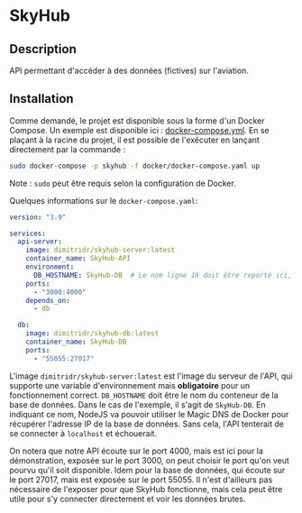 # SkyHub
## Description
API permettant d'accéder à des données (fictives) sur l'aviation.
## Installation

Comme demandé, le projet est disponible sous la forme d'un Docker Compose.
Un exemple est disponible ici : [docker-compose.yml](docker/docker-compose.yaml).
En se plaçant à la racine du projet, il est possible de l'exécuter en lançant directement par la commande :

```bash
sudo docker-compose -p skyhub -f docker/docker-compose.yaml up
```

Note : `sudo` peut être requis selon la configuration de Docker.

Quelques informations sur le `docker-compose.yaml`:

```yaml
version: "3.9"

services:
  api-server:
    image: dimitridr/skyhub-server:latest
    container_name: SkyHub-API
    environment:
      DB_HOSTNAME: SkyHub-DB  # Le nom ligne 16 doit être reporté ici, autrement notre conteneur ne sait pas l'adresse IP de notre base de données
    ports:
      - "3000:4000"
    depends_on:
      - db

  db:
    image: dimitridr/skyhub-db:latest
    container_name: SkyHub-DB
    ports:
      - "55055:27017"
```

L'image `dimitridr/skyhub-server:latest` est l'image du serveur de l'API, qui supporte une variable d'environnement mais
**obligatoire** pour un fonctionnement correct. `DB_HOSTNAME` doit être le nom du conteneur de la base de données. Dans le
cas de l'exemple, il s'agit de `SkyHub-DB`. En indiquant ce nom, NodeJS va pouvoir utiliser le Magic DNS de Docker pour
récupérer l'adresse IP de la base de données. Sans cela, l'API tenterait de se connecter à `localhost` et échouerait.

On notera que notre API écoute sur le port 4000, mais est ici pour la démonstration, exposée sur le port 3000, on peut
choisir le port qu'on veut pourvu qu'il soit disponible. Idem pour la base de données, qui écoute sur le port 27017,
mais
est exposée sur le port 55055. Il n'est d'ailleurs pas nécessaire de l'exposer pour que SkyHub fonctionne, mais cela
peut être utile pour s'y connecter directement et voir les données brutes.